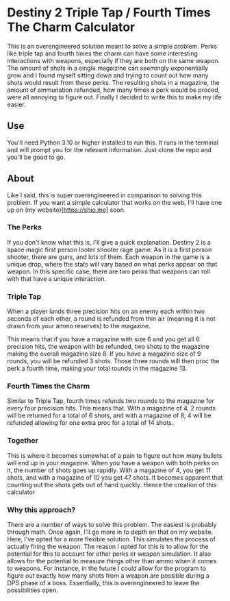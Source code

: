 # Destiny 2 Triple Tap / Fourth Times The Charm Calculator

This is an overengineered solution meant to solve a simple problem. Perks like triple tap and fourth times the charm can have some interesting interactions with weapons, especially if they are both on the same weapon. The amount of shots in a single magaizine can seemingly exponentially grow and I found myself sitting down and trying to count out how many shots would result from these perks. The resulting shots in a magazine, the amount of ammunation refunded, how many times a perk would be proced, were all annoying to figure out. Finally I decided to write this to make my life easier.

## Use

You'll need Python 3.10 or higher installed to run this. It runs in the terminal and will prompt you for the relevant information. Just clone the repo and you'll be good to go.

## About

Like I said, this is super overengineered in comparison to solving this problem. If you want a simple calculator that works on the web, I'll have one up on (my website)[https://shio.me] soon.

### The Perks

If you don't know what this is, I'll give a quick explanation. Destiny 2 is a space magic first person looter shooter rage game. As it is a first person shooter, there are guns, and lots of them. Each weapon in the game is a unique drop, where the stats will vary based on what perks appear on that weapon. In this specific case, there are two perks that weapons can roll with that have a unique interaction.

### Triple Tap

When a player lands three precision hits on an enemy each within two seconds of each other, a round is refunded from thin air (meaning it is not drawn from your ammo reserves) to the magazine.

This means that if you have a magazine with size 6 and you get all 6 precision hits, the weapon with be refunded, two shots to the magazine making the overall magazine size 8. If you have a magazine size of 9 rounds, you will be refunded 3 shots. Those three rounds will then proc the perk a fourth time, making your total rounds in the magazine 13.

### Fourth Times the Charm

Similar to Triple Tap, fourth times refunds two rounds to the magazine for every four precision hits. This means that. With a magazine of 4, 2 rounds will be returned for a total of 6 shots, and with a magazine of 8, 4 will be refunded allowing for one extra proc for a total of 14 shots.

### Together

This is where it becomes somewhat of a pain to figure out how many bullets will end up in your magazine. When you have a weapon with both perks on it, the number of shots goes up rapidly. With a magazine of 4, you get 11 shots, and with a magazine of 10 you get 47 shots. It becomes apparent that counting out the shots gets out of hand quickly. Hence the creation of this calculator

### Why this approach?

There are a number of ways to solve this problem. The easiest is probably through math. Once again, I'll go more in to depth on that on my website. Here, I've opted for a more flexible solution. This simulates the process of actually firing the weapon. The reason I opted for this is to allow for the potential for this to account for other perks or weapon simulation. It also allows for the potential to measure things other than ammo when it comes to weapons. For instance, in the future I could allow for the program to figure out exactly how many shots from a weapon are possible during a DPS phase of a boss. Essentially, this is overengineered to leave the possibilities open.
